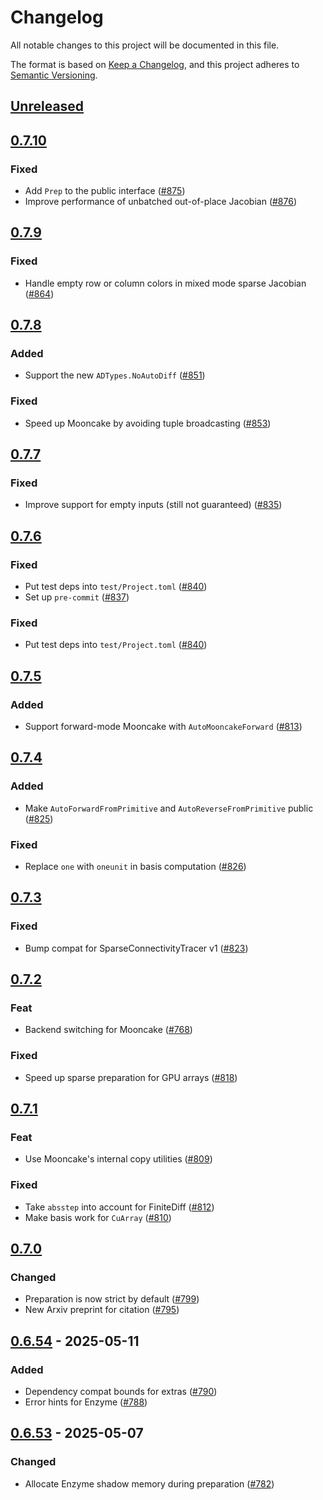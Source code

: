 # Changelog

All notable changes to this project will be documented in this file.

The format is based on [Keep a Changelog](https://keepachangelog.com/en/1.1.0/),
and this project adheres to [Semantic Versioning](https://semver.org/spec/v2.0.0.html).

## [Unreleased](https://github.com/JuliaDiff/DifferentiationInterface.jl/compare/DifferentiationInterface-v0.7.10...main)

## [0.7.10](https://github.com/JuliaDiff/DifferentiationInterface.jl/compare/DifferentiationInterface-v0.7.9...DifferentiationInterface-v0.7.10)

### Fixed

- Add `Prep` to the public interface ([#875](https://github.com/JuliaDiff/DifferentiationInterface.jl/pull/875))
- Improve performance of unbatched out-of-place Jacobian ([#876](https://github.com/JuliaDiff/DifferentiationInterface.jl/pull/875))

## [0.7.9](https://github.com/JuliaDiff/DifferentiationInterface.jl/compare/DifferentiationInterface-v0.7.8...DifferentiationInterface-v0.7.9)

### Fixed

- Handle empty row or column colors in mixed mode sparse Jacobian ([#864](https://github.com/JuliaDiff/DifferentiationInterface.jl/pull/864))

## [0.7.8](https://github.com/JuliaDiff/DifferentiationInterface.jl/compare/DifferentiationInterface-v0.7.7...DifferentiationInterface-v0.7.8)

### Added

- Support the new `ADTypes.NoAutoDiff` ([#851](https://github.com/JuliaDiff/DifferentiationInterface.jl/pull/851))

### Fixed

- Speed up Mooncake by avoiding tuple broadcasting ([#853](https://github.com/JuliaDiff/DifferentiationInterface.jl/pull/853))

## [0.7.7](https://github.com/JuliaDiff/DifferentiationInterface.jl/compare/DifferentiationInterface-v0.7.6...DifferentiationInterface-v0.7.7)

### Fixed

- Improve support for empty inputs (still not guaranteed) ([#835](https://github.com/JuliaDiff/DifferentiationInterface.jl/pull/835))

## [0.7.6](https://github.com/JuliaDiff/DifferentiationInterface.jl/compare/DifferentiationInterface-v0.7.5...DifferentiationInterface-v0.7.6)

### Fixed

- Put test deps into `test/Project.toml` ([#840](https://github.com/JuliaDiff/DifferentiationInterface.jl/pull/840))
- Set up `pre-commit` ([#837](https://github.com/JuliaDiff/DifferentiationInterface.jl/pull/837))

### Fixed

- Put test deps into `test/Project.toml` ([#840](https://github.com/JuliaDiff/DifferentiationInterface.jl/pull/840))

## [0.7.5](https://github.com/JuliaDiff/DifferentiationInterface.jl/compare/DifferentiationInterface-v0.7.4...DifferentiationInterface-v0.7.5)

### Added

- Support forward-mode Mooncake with `AutoMooncakeForward` ([#813](https://github.com/JuliaDiff/DifferentiationInterface.jl/pull/813))

## [0.7.4](https://github.com/JuliaDiff/DifferentiationInterface.jl/compare/DifferentiationInterface-v0.7.3...DifferentiationInterface-v0.7.4)

### Added

- Make `AutoForwardFromPrimitive` and `AutoReverseFromPrimitive` public ([#825](https://github.com/JuliaDiff/DifferentiationInterface.jl/pull/825))

### Fixed

- Replace `one` with `oneunit` in basis computation ([#826](https://github.com/JuliaDiff/DifferentiationInterface.jl/pull/826))

## [0.7.3](https://github.com/JuliaDiff/DifferentiationInterface.jl/compare/DifferentiationInterface-v0.7.2...DifferentiationInterface-v0.7.3)

### Fixed

- Bump compat for SparseConnectivityTracer v1 ([#823](https://github.com/JuliaDiff/DifferentiationInterface.jl/pull/823))

## [0.7.2](https://github.com/JuliaDiff/DifferentiationInterface.jl/compare/DifferentiationInterface-v0.7.1...DifferentiationInterface-v0.7.2)

### Feat

- Backend switching for Mooncake ([#768](https://github.com/JuliaDiff/DifferentiationInterface.jl/pull/768))

### Fixed

- Speed up sparse preparation for GPU arrays ([#818](https://github.com/JuliaDiff/DifferentiationInterface.jl/pull/818))

## [0.7.1](https://github.com/JuliaDiff/DifferentiationInterface.jl/compare/DifferentiationInterface-v0.7.0...DifferentiationInterface-v0.7.1)

### Feat

- Use Mooncake's internal copy utilities ([#809](https://github.com/JuliaDiff/DifferentiationInterface.jl/pull/809))

### Fixed

- Take `absstep` into account for FiniteDiff ([#812](https://github.com/JuliaDiff/DifferentiationInterface.jl/pull/812))
- Make basis work for `CuArray` ([#810](https://github.com/JuliaDiff/DifferentiationInterface.jl/pull/810))

## [0.7.0](https://github.com/JuliaDiff/DifferentiationInterface.jl/compare/DifferentiationInterface-v0.6.54...DifferentiationInterface-v0.7.0)

### Changed

- Preparation is now strict by default ([#799](https://github.com/JuliaDiff/DifferentiationInterface.jl/pull/799))
- New Arxiv preprint for citation ([#795](https://github.com/JuliaDiff/DifferentiationInterface.jl/pull/795))

## [0.6.54](https://github.com/JuliaDiff/DifferentiationInterface.jl/compare/DifferentiationInterface-v0.6.53...DifferentiationInterface-v0.6.54) - 2025-05-11

### Added

- Dependency compat bounds for extras ([#790](https://github.com/JuliaDiff/DifferentiationInterface.jl/pull/790))
- Error hints for Enzyme ([#788](https://github.com/JuliaDiff/DifferentiationInterface.jl/pull/788))

## [0.6.53](https://github.com/JuliaDiff/DifferentiationInterface.jl/compare/DifferentiationInterface-v0.6.52...DifferentiationInterface-v0.6.53) - 2025-05-07

### Changed

- Allocate Enzyme shadow memory during preparation ([#782](https://github.com/JuliaDiff/DifferentiationInterface.jl/pull/782))
